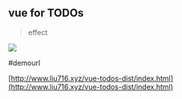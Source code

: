 ## vue for TODOs

> effect

![](http://i.imgur.com/L62JFas.png) 

#demourl

[http://www.liu716.xyz/vue-todos-dist/index.html](http://www.liu716.xyz/vue-todos-dist/index.html)


